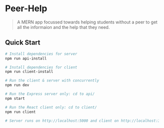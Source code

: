 # Peer-Help

> A MERN app focussed towards helping students without a peer to get all the informaion and the help that they need.

## Quick Start

```bash
# Install dependencies for server
npm run api-install

# Install dependencies for client
npm run client-install

# Run the client & server with concurrently
npm run dev

# Run the Express server only: cd to api/
npm start

# Run the React client only: cd to client/
npm run client

# Server runs on http://localhost:5000 and client on http://localhost:3000
```

